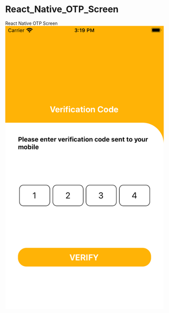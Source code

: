# React_Native_OTP_Screen

React Native OTP Screen
![alt text](https://raw.githubusercontent.com/wasiquehaider/React_Native_OTP_Screen/master/screenshot/screenshot.PNG)
